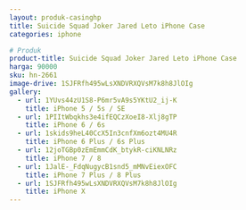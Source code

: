 ```yaml
---
layout: produk-casinghp
title: Suicide Squad Joker Jared Leto iPhone Case
categories: iphone

# Produk
product-title: Suicide Squad Joker Jared Leto iPhone Case
harga: 90000
sku: hn-2661
image-drive: 1SJFRfh495wLsXNDVRXQVsM7k8h8JlOIg
gallery:
  - url: 1YUvs44zU1S8-P6mr5vA9s5YKtU2_ij-K
    title: iPhone 5 / 5s / SE
  - url: 1PIItWbqkhs3e4ifEQCzXoeI8-Xlj8gTP
    title: iPhone 6 / 6s
  - url: 1skids9heL40CcX5In3cnfXm6ozt4MU4R
    title: iPhone 6 Plus / 6s Plus
  - url: 12joTGBp0zEmEmmCdK_btykR-ciKNLNRz
    title: iPhone 7 / 8
  - url: 1JalE-_FdqNugycB1snd5_mMNvEiexOFC
    title: iPhone 7 Plus / 8 Plus
  - url: 1SJFRfh495wLsXNDVRXQVsM7k8h8JlOIg
    title: iPhone X
---
```

